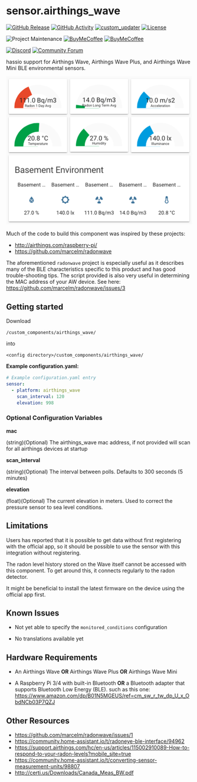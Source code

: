 # sensor.airthings_wave
[![GitHub Release][releases-shield]][releases]
[![GitHub Activity][commits-shield]][commits]
[![custom_updater][customupdaterbadge]][customupdater]
[![License][license-shield]](LICENSE.md)

![Project Maintenance][maintenance-shield]
[![BuyMeCoffee][buymecoffeebadge]][buymecoffee]
[![BuyMeCoffee][buymebeerbadge]][buymebeer]

[![Discord][discord-shield]][discord]
[![Community Forum][forum-shield]][forum]

hassio support for Airthings Wave, Airthings Wave Plus, and Airthings Wave Mini BLE environmental sensors.

![ScreenShot](ScreenShot.png)

Much of the code to build this component was inspired by these projects:
* http://airthings.com/raspberry-pi/
* https://github.com/marcelm/radonwave

The aforementioned `radonwave` project is especially useful as it describes
many of the BLE characteristics specific to this product and has good
trouble-shooting tips. The script provided is also very useful in determining
the MAC address of your AW device. See here:
https://github.com/marcelm/radonwave/issues/3

## Getting started

Download
```
/custom_components/airthings_wave/
```
into
```
<config directory>/custom_components/airthings_wave/
```
**Example configuration.yaml:**

```yaml
# Example configuration.yaml entry
sensor:
  - platform: airthings_wave
    scan_interval: 120
    elevation: 998
```
### Optional Configuration Variables

**mac**

  (string)(Optional) The airthings_wave mac address, if not provided will scan for all airthings devices at startup

**scan_interval**

  (string)(Optional) The interval between polls. Defaults to 300 seconds (5 minutes)

**elevation**

  (float)(Optional) The current elevation in meters. Used to correct the pressure sensor to sea level conditions.


## Limitations

Users has reported that it is possible to get data without first registering with the official app, 
so it should be possible to use the sensor with this integration without registering.

The radon level history stored on the Wave itself cannot be accessed
with this component. To get around this, it connects regularly to the radon
detector.

It might be beneficial to install the latest firmware on the device using the official app
first.

## Known Issues

* Not yet able to specify the `monitored_conditions` configuration

* No translations available yet


## Hardware Requirements

* An Airthings Wave __OR__ Airthings Wave Plus __OR__ Airthings Wave Mini

* A Raspberry Pi 3/4 with built-in Bluetooth __OR__ a Bluetooth adapter that supports Bluetooth Low Energy (BLE). such as this
one: https://www.amazon.com/dp/B01N5MGEUS/ref=cm_sw_r_tw_dp_U_x_ObdNCb03P7QZJ

## Other Resources
* https://github.com/marcelm/radonwave/issues/1
* https://community.home-assistant.io/t/radoneye-ble-interface/94962
* https://support.airthings.com/hc/en-us/articles/115002910089-How-to-respond-to-your-radon-levels?mobile_site=true
* https://community.home-assistant.io/t/converting-sensor-measurement-units/98807
* http://certi.us/Downloads/Canada_Meas_BW.pdf

[airthings_wave]: https://github.com/custom-components/sensor.airthings_wave
[buymecoffee]: https://buymeacoff.ee/MartyTremblay
[buymecoffeebadge]: https://img.shields.io/badge/buy%20me%20a%20coffee-donate-yellow.svg?style=for-the-badge
[buymebeer]: https://paypal.me/MartyTremblay
[buymebeerbadge]: https://img.shields.io/badge/buy%20me%20a%20beer-donate-yellow.svg?style=for-the-badge
[commits-shield]: https://img.shields.io/github/commit-activity/y/custom-components/sensor.airthings_wave.svg?style=for-the-badge
[commits]: https://github.com/custom-components/sensor.airthings_wave/commits/master
[customupdater]: https://github.com/custom-components/custom_updater
[customupdaterbadge]: https://img.shields.io/badge/custom__updater-true-success.svg?style=for-the-badge
[discord]: https://discord.gg/Qa5fW2R
[discord-shield]: https://img.shields.io/discord/330944238910963714.svg?style=for-the-badge
[exampleimg]: example.png
[forum-shield]: https://img.shields.io/badge/community-forum-brightgreen.svg?style=for-the-badge
[forum]: https://community.home-assistant.io/
[license-shield]: https://img.shields.io/github/license/custom-components/sensor.airthings_wave.svg?style=for-the-badge
[maintenance-shield]: https://img.shields.io/badge/maintainer-MartyTremblay-blue.svg?style=for-the-badge
[releases-shield]: https://img.shields.io/github/release/custom-components/sensor.airthings_wave.svg?style=for-the-badge
[releases]: https://github.com/custom-components/sensor.airthings_wave/releases
